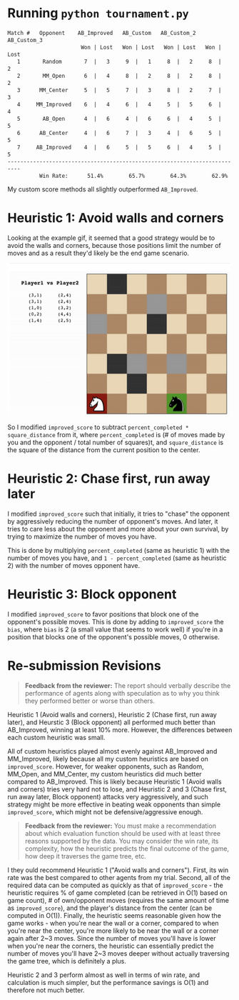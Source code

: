 # Running `python tournament.py`

```
Match #   Opponent    AB_Improved   AB_Custom   AB_Custom_2  AB_Custom_3
                       Won | Lost   Won | Lost   Won | Lost   Won | Lost
   1       Random       7  |   3     9  |   1     8  |   2     8  |   2
   2       MM_Open      6  |   4     8  |   2     8  |   2     8  |   2
   3      MM_Center     5  |   5     7  |   3     8  |   2     7  |   3
   4     MM_Improved    6  |   4     6  |   4     5  |   5     6  |   4
   5       AB_Open      4  |   6     4  |   6     6  |   4     5  |   5
   6      AB_Center     4  |   6     7  |   3     4  |   6     5  |   5
   7     AB_Improved    4  |   6     5  |   5     6  |   4     5  |   5
--------------------------------------------------------------------------
          Win Rate:      51.4%        65.7%        64.3%        62.9%
```

My custom score methods all slightly outperformed `AB_Improved`.

# Heuristic 1: Avoid walls and corners

Looking at the example gif, it seemed that a good strategy would be to avoid the walls and corners, because those positions limit the number of moves and as a result they'd likely be the end game scenario.

![](fin.png)

So I modified `improved_score` to subtract `percent_completed * square_distance` from it, where `percent_completed` is (# of moves made by you and the opponent / total number of squares)t, and `square_distance` is the square of the distance from the current position to the center.

# Heuristic 2: Chase first, run away later

I modified `improved_score` such that initially, it tries to "chase" the opponent by aggressively reducing the number of opponent's moves. And later, it tries to care less about the opponent and more about your own survival, by trying to maximize the number of moves you have.

This is done by multiplying `percent_completed` (same as heuristic 1) with the number of moves you have, and `1 - percent_completed` (same as heuristic 2) with the number of moves opponent have.

# Heuristic 3: Block opponent

I modified `improved_score` to favor positions that block one of the opponent's possible moves. This is done by adding to `improved_score` the `bias`, where `bias` is 2 (a small value that seems to work well) if you're in a position that blocks one of the opponent's possible moves, 0 otherwise.

# Re-submission Revisions

> **Feedback from the reviewer:** The report should verbally describe the performance of agents along with speculation as to why you think they performed better or worse than others.

Heuristic 1 (Avoid walls and corners), Heuristic 2 (Chase first, run away later), and Heurstic 3 (Block opponent) all performed much better than AB_Improved, winning at least 10% more. However, the differences between each custom heuristic was small.

All of custom heuristics played almost evenly against AB_Improved and MM_Improved, likely because all my custom heuristics are based on `improved_score`. However, for weaker opponents, such as Random, MM_Open, and MM_Center, my custom heuristics did much better compared to AB_Improved. This is likely because Heuristic 1 (Avoid walls and corners) tries very hard not to lose, and Heuristic 2 and 3 (Chase first, run away later, Block opponent) attacks very aggressively, and such strategy might be more effective in beating weak opponents than simple `improved_score`, which might not be defensive/aggressive enough.

> **Feedback from the reviewer:** You must make a recommendation about which evaluation function should be used with at least three reasons supported by the data. You may consider the win rate, its complexity, how the heuristic predicts the final outcome of the game, how deep it traverses the game tree, etc.

I they ould recommend Heuristic 1 ("Avoid walls and corners"). First, its win rate was the best compared to other agents from my trial. Second, all of the required data can be computed as quickly as that of `improved_score` - the heuristic requires % of game completed (can be retrieved in O(1) based on game count), # of own/opponent moves (requires the same amount of time as `improved_score`), and the player's distance from the center (can be computed in O(1)). Finally, the heuristic seems reasonable given how the game works - when you're near the wall or a corner, compared to when you're near the center, you're more likely to be near the wall or a corner again after 2~3 moves. Since the number of moves you'll have is lower when you're near the corners, the heuristic can essentially predict the number of moves you'll have 2~3 moves deeper without actually traversing the game tree, which is definitely a plus.

Heuristic 2 and 3 perform almost as well in terms of win rate, and calculation is much simpler, but the performance savings is O(1) and therefore not much better.
